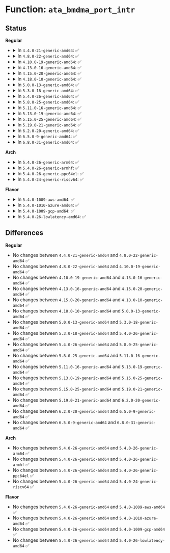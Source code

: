 # Function: <code>ata_bmdma_port_intr</code>

## Status
<b>Regular</b>
<ul>
<li>
<details>
<summary>In <code>4.4.0-21-generic-amd64</code>: ✅</summary>

```c
unsigned int ata_bmdma_port_intr(struct ata_port * ap, struct ata_queued_cmd * qc)
```

```json
{
  "name": "ata_bmdma_port_intr",
  "collision_type": "Unique Global",
  "inline_type": "No",
  "funcs": [
    {
      "addr": 18446744071585001344,
      "name": "ata_bmdma_port_intr",
      "external": true,
      "loc": "drivers/ata/libata-sff.c:2837",
      "file": "drivers/ata/libata-sff.c",
      "inline": "seen, unknown",
      "caller_inline": [],
      "caller_func": [
        "drivers/ata/libata-sff.c:ata_bmdma_interrupt"
      ]
    }
  ],
  "symbols": [
    {
      "addr": 18446744071585001344,
      "name": "ata_bmdma_port_intr",
      "section": ".text",
      "bind": "STB_GLOBAL",
      "size": 245
    }
  ]
}
```
</details>
</li>
<li>
<details>
<summary>In <code>4.8.0-22-generic-amd64</code>: ✅</summary>

```c
unsigned int ata_bmdma_port_intr(struct ata_port * ap, struct ata_queued_cmd * qc)
```

```json
{
  "name": "ata_bmdma_port_intr",
  "collision_type": "Unique Global",
  "inline_type": "No",
  "funcs": [
    {
      "addr": 18446744071585369312,
      "name": "ata_bmdma_port_intr",
      "external": true,
      "loc": "drivers/ata/libata-sff.c:2838",
      "file": "drivers/ata/libata-sff.c",
      "inline": "seen, unknown",
      "caller_inline": [],
      "caller_func": [
        "drivers/ata/libata-sff.c:ata_bmdma_interrupt"
      ]
    }
  ],
  "symbols": [
    {
      "addr": 18446744071585369312,
      "name": "ata_bmdma_port_intr",
      "section": ".text",
      "bind": "STB_GLOBAL",
      "size": 198
    }
  ]
}
```
</details>
</li>
<li>
<details>
<summary>In <code>4.10.0-19-generic-amd64</code>: ✅</summary>

```c
unsigned int ata_bmdma_port_intr(struct ata_port * ap, struct ata_queued_cmd * qc)
```

```json
{
  "name": "ata_bmdma_port_intr",
  "collision_type": "Unique Global",
  "inline_type": "No",
  "funcs": [
    {
      "addr": 18446744071585570160,
      "name": "ata_bmdma_port_intr",
      "external": true,
      "loc": "drivers/ata/libata-sff.c:2838",
      "file": "drivers/ata/libata-sff.c",
      "inline": "seen, unknown",
      "caller_inline": [],
      "caller_func": [
        "drivers/ata/libata-sff.c:ata_bmdma_interrupt"
      ]
    }
  ],
  "symbols": [
    {
      "addr": 18446744071585570160,
      "name": "ata_bmdma_port_intr",
      "section": ".text",
      "bind": "STB_GLOBAL",
      "size": 198
    }
  ]
}
```
</details>
</li>
<li>
<details>
<summary>In <code>4.13.0-16-generic-amd64</code>: ✅</summary>

```c
unsigned int ata_bmdma_port_intr(struct ata_port * ap, struct ata_queued_cmd * qc)
```

```json
{
  "name": "ata_bmdma_port_intr",
  "collision_type": "Unique Global",
  "inline_type": "No",
  "funcs": [
    {
      "addr": 18446744071585653872,
      "name": "ata_bmdma_port_intr",
      "external": true,
      "loc": "drivers/ata/libata-sff.c:2820",
      "file": "drivers/ata/libata-sff.c",
      "inline": "seen, unknown",
      "caller_inline": [],
      "caller_func": [
        "drivers/ata/libata-sff.c:ata_bmdma_interrupt"
      ]
    }
  ],
  "symbols": [
    {
      "addr": 18446744071585653872,
      "name": "ata_bmdma_port_intr",
      "section": ".text",
      "bind": "STB_GLOBAL",
      "size": 191
    }
  ]
}
```
</details>
</li>
<li>
<details>
<summary>In <code>4.15.0-20-generic-amd64</code>: ✅</summary>

```c
unsigned int ata_bmdma_port_intr(struct ata_port * ap, struct ata_queued_cmd * qc)
```

```json
{
  "name": "ata_bmdma_port_intr",
  "collision_type": "Unique Global",
  "inline_type": "No",
  "funcs": [
    {
      "addr": 18446744071586086064,
      "name": "ata_bmdma_port_intr",
      "external": true,
      "loc": "drivers/ata/libata-sff.c:2820",
      "file": "drivers/ata/libata-sff.c",
      "inline": "seen, unknown",
      "caller_inline": [],
      "caller_func": [
        "drivers/ata/libata-sff.c:ata_bmdma_interrupt"
      ]
    }
  ],
  "symbols": [
    {
      "addr": 18446744071586086064,
      "name": "ata_bmdma_port_intr",
      "section": ".text",
      "bind": "STB_GLOBAL",
      "size": 207
    }
  ]
}
```
</details>
</li>
<li>
<details>
<summary>In <code>4.18.0-10-generic-amd64</code>: ✅</summary>

```c
unsigned int ata_bmdma_port_intr(struct ata_port * ap, struct ata_queued_cmd * qc)
```

```json
{
  "name": "ata_bmdma_port_intr",
  "collision_type": "Unique Global",
  "inline_type": "No",
  "funcs": [
    {
      "addr": 18446744071586333696,
      "name": "ata_bmdma_port_intr",
      "external": true,
      "loc": "drivers/ata/libata-sff.c:2820",
      "file": "drivers/ata/libata-sff.c",
      "inline": "seen, unknown",
      "caller_inline": [],
      "caller_func": [
        "drivers/ata/libata-sff.c:ata_bmdma_interrupt"
      ]
    }
  ],
  "symbols": [
    {
      "addr": 18446744071586333696,
      "name": "ata_bmdma_port_intr",
      "section": ".text",
      "bind": "STB_GLOBAL",
      "size": 206
    }
  ]
}
```
</details>
</li>
<li>
<details>
<summary>In <code>5.0.0-13-generic-amd64</code>: ✅</summary>

```c
unsigned int ata_bmdma_port_intr(struct ata_port * ap, struct ata_queued_cmd * qc)
```

```json
{
  "name": "ata_bmdma_port_intr",
  "collision_type": "Unique Global",
  "inline_type": "No",
  "funcs": [
    {
      "addr": 18446744071586475312,
      "name": "ata_bmdma_port_intr",
      "external": true,
      "loc": "drivers/ata/libata-sff.c:2790",
      "file": "drivers/ata/libata-sff.c",
      "inline": "seen, unknown",
      "caller_inline": [],
      "caller_func": [
        "drivers/ata/libata-sff.c:ata_bmdma_interrupt"
      ]
    }
  ],
  "symbols": [
    {
      "addr": 18446744071586475312,
      "name": "ata_bmdma_port_intr",
      "section": ".text",
      "bind": "STB_GLOBAL",
      "size": 215
    }
  ]
}
```
</details>
</li>
<li>
<details>
<summary>In <code>5.3.0-18-generic-amd64</code>: ✅</summary>

```c
unsigned int ata_bmdma_port_intr(struct ata_port * ap, struct ata_queued_cmd * qc)
```

```json
{
  "name": "ata_bmdma_port_intr",
  "collision_type": "Unique Global",
  "inline_type": "No",
  "funcs": [
    {
      "addr": 18446744071586720416,
      "name": "ata_bmdma_port_intr",
      "external": true,
      "loc": "drivers/ata/libata-sff.c:2780",
      "file": "drivers/ata/libata-sff.c",
      "inline": "seen, unknown",
      "caller_inline": [],
      "caller_func": [
        "drivers/ata/libata-sff.c:ata_bmdma_interrupt"
      ]
    }
  ],
  "symbols": [
    {
      "addr": 18446744071586720416,
      "name": "ata_bmdma_port_intr",
      "section": ".text",
      "bind": "STB_GLOBAL",
      "size": 215
    }
  ]
}
```
</details>
</li>
<li>
<details>
<summary>In <code>5.4.0-26-generic-amd64</code>: ✅</summary>

```c
unsigned int ata_bmdma_port_intr(struct ata_port * ap, struct ata_queued_cmd * qc)
```

```json
{
  "name": "ata_bmdma_port_intr",
  "collision_type": "Unique Global",
  "inline_type": "No",
  "funcs": [
    {
      "addr": 18446744071586867024,
      "name": "ata_bmdma_port_intr",
      "external": true,
      "loc": "drivers/ata/libata-sff.c:2780",
      "file": "drivers/ata/libata-sff.c",
      "inline": "seen, unknown",
      "caller_inline": [],
      "caller_func": [
        "drivers/ata/libata-sff.c:ata_bmdma_interrupt"
      ]
    }
  ],
  "symbols": [
    {
      "addr": 18446744071586867024,
      "name": "ata_bmdma_port_intr",
      "section": ".text",
      "bind": "STB_GLOBAL",
      "size": 215
    }
  ]
}
```
</details>
</li>
<li>
<details>
<summary>In <code>5.8.0-25-generic-amd64</code>: ✅</summary>

```c
unsigned int ata_bmdma_port_intr(struct ata_port * ap, struct ata_queued_cmd * qc)
```

```json
{
  "name": "ata_bmdma_port_intr",
  "collision_type": "Unique Global",
  "inline_type": "No",
  "funcs": [
    {
      "addr": 18446744071587675440,
      "name": "ata_bmdma_port_intr",
      "external": true,
      "loc": "drivers/ata/libata-sff.c:2780",
      "file": "drivers/ata/libata-sff.c",
      "inline": "seen, unknown",
      "caller_inline": [],
      "caller_func": [
        "drivers/ata/libata-sff.c:ata_bmdma_interrupt"
      ]
    }
  ],
  "symbols": [
    {
      "addr": 18446744071587675440,
      "name": "ata_bmdma_port_intr",
      "section": ".text",
      "bind": "STB_GLOBAL",
      "size": 215
    }
  ]
}
```
</details>
</li>
<li>
<details>
<summary>In <code>5.11.0-16-generic-amd64</code>: ✅</summary>

```c
unsigned int ata_bmdma_port_intr(struct ata_port * ap, struct ata_queued_cmd * qc)
```

```json
{
  "name": "ata_bmdma_port_intr",
  "collision_type": "Unique Global",
  "inline_type": "No",
  "funcs": [
    {
      "addr": 18446744071587736384,
      "name": "ata_bmdma_port_intr",
      "external": true,
      "loc": "drivers/ata/libata-sff.c:2780",
      "file": "drivers/ata/libata-sff.c",
      "inline": "seen, unknown",
      "caller_inline": [],
      "caller_func": [
        "drivers/ata/libata-sff.c:ata_bmdma_interrupt"
      ]
    }
  ],
  "symbols": [
    {
      "addr": 18446744071587736384,
      "name": "ata_bmdma_port_intr",
      "section": ".text",
      "bind": "STB_GLOBAL",
      "size": 215
    }
  ]
}
```
</details>
</li>
<li>
<details>
<summary>In <code>5.13.0-19-generic-amd64</code>: ✅</summary>

```c
unsigned int ata_bmdma_port_intr(struct ata_port * ap, struct ata_queued_cmd * qc)
```

```json
{
  "name": "ata_bmdma_port_intr",
  "collision_type": "Unique Global",
  "inline_type": "No",
  "funcs": [
    {
      "addr": 18446744071587615648,
      "name": "ata_bmdma_port_intr",
      "external": true,
      "loc": "drivers/ata/libata-sff.c:2799",
      "file": "drivers/ata/libata-sff.c",
      "inline": "seen, unknown",
      "caller_inline": [],
      "caller_func": [
        "drivers/ata/libata-sff.c:ata_bmdma_interrupt"
      ]
    }
  ],
  "symbols": [
    {
      "addr": 18446744071587615648,
      "name": "ata_bmdma_port_intr",
      "section": ".text",
      "bind": "STB_GLOBAL",
      "size": 215
    }
  ]
}
```
</details>
</li>
<li>
<details>
<summary>In <code>5.15.0-25-generic-amd64</code>: ✅</summary>

```c
unsigned int ata_bmdma_port_intr(struct ata_port * ap, struct ata_queued_cmd * qc)
```

```json
{
  "name": "ata_bmdma_port_intr",
  "collision_type": "Unique Global",
  "inline_type": "No",
  "funcs": [
    {
      "addr": 18446744071588199488,
      "name": "ata_bmdma_port_intr",
      "external": true,
      "loc": "drivers/ata/libata-sff.c:2799",
      "file": "drivers/ata/libata-sff.c",
      "inline": "seen, unknown",
      "caller_inline": [],
      "caller_func": [
        "drivers/ata/libata-sff.c:ata_bmdma_interrupt"
      ]
    }
  ],
  "symbols": [
    {
      "addr": 18446744071588199488,
      "name": "ata_bmdma_port_intr",
      "section": ".text",
      "bind": "STB_GLOBAL",
      "size": 215
    }
  ]
}
```
</details>
</li>
<li>
<details>
<summary>In <code>5.19.0-21-generic-amd64</code>: ✅</summary>

```c
unsigned int ata_bmdma_port_intr(struct ata_port * ap, struct ata_queued_cmd * qc)
```

```json
{
  "name": "ata_bmdma_port_intr",
  "collision_type": "Unique Global",
  "inline_type": "No",
  "funcs": [
    {
      "addr": 18446744071589585888,
      "name": "ata_bmdma_port_intr",
      "external": true,
      "loc": "drivers/ata/libata-sff.c:2779",
      "file": "drivers/ata/libata-sff.c",
      "inline": "seen, unknown",
      "caller_inline": [],
      "caller_func": [
        "drivers/ata/libata-sff.c:ata_bmdma_interrupt"
      ]
    }
  ],
  "symbols": [
    {
      "addr": 18446744071589585888,
      "name": "ata_bmdma_port_intr",
      "section": ".text",
      "bind": "STB_GLOBAL",
      "size": 427
    }
  ]
}
```
</details>
</li>
<li>
<details>
<summary>In <code>6.2.0-20-generic-amd64</code>: ✅</summary>

```c
unsigned int ata_bmdma_port_intr(struct ata_port * ap, struct ata_queued_cmd * qc)
```

```json
{
  "name": "ata_bmdma_port_intr",
  "collision_type": "Unique Global",
  "inline_type": "No",
  "funcs": [
    {
      "addr": 18446744071591181008,
      "name": "ata_bmdma_port_intr",
      "external": true,
      "loc": "drivers/ata/libata-sff.c:2723",
      "file": "drivers/ata/libata-sff.c",
      "inline": "seen, unknown",
      "caller_inline": [],
      "caller_func": [
        "drivers/ata/libata-sff.c:ata_bmdma_interrupt"
      ]
    }
  ],
  "symbols": [
    {
      "addr": 18446744071591181008,
      "name": "ata_bmdma_port_intr",
      "section": ".text",
      "bind": "STB_GLOBAL",
      "size": 427
    }
  ]
}
```
</details>
</li>
<li>
<details>
<summary>In <code>6.5.0-9-generic-amd64</code>: ✅</summary>

```c
unsigned int ata_bmdma_port_intr(struct ata_port * ap, struct ata_queued_cmd * qc)
```

```json
{
  "name": "ata_bmdma_port_intr",
  "collision_type": "Unique Global",
  "inline_type": "No",
  "funcs": [
    {
      "addr": 18446744071591539008,
      "name": "ata_bmdma_port_intr",
      "external": true,
      "loc": "drivers/ata/libata-sff.c:2719",
      "file": "drivers/ata/libata-sff.c",
      "inline": "seen, unknown",
      "caller_inline": [],
      "caller_func": [
        "drivers/ata/libata-sff.c:ata_bmdma_interrupt"
      ]
    }
  ],
  "symbols": [
    {
      "addr": 18446744071591539008,
      "name": "ata_bmdma_port_intr",
      "section": ".text",
      "bind": "STB_GLOBAL",
      "size": 427
    }
  ]
}
```
</details>
</li>
<li>
<details>
<summary>In <code>6.8.0-31-generic-amd64</code>: ✅</summary>

```c
unsigned int ata_bmdma_port_intr(struct ata_port * ap, struct ata_queued_cmd * qc)
```

```json
{
  "name": "ata_bmdma_port_intr",
  "collision_type": "Unique Global",
  "inline_type": "No",
  "funcs": [
    {
      "addr": 18446744071591886832,
      "name": "ata_bmdma_port_intr",
      "external": true,
      "loc": "drivers/ata/libata-sff.c:2709",
      "file": "drivers/ata/libata-sff.c",
      "inline": "seen, unknown",
      "caller_inline": [],
      "caller_func": [
        "drivers/ata/libata-sff.c:ata_bmdma_interrupt"
      ]
    }
  ],
  "symbols": [
    {
      "addr": 18446744071591886832,
      "name": "ata_bmdma_port_intr",
      "section": ".text",
      "bind": "STB_GLOBAL",
      "size": 427
    }
  ]
}
```
</details>
</li>
</ul>
<b>Arch</b>
<ul>
<li>
<details>
<summary>In <code>5.4.0-26-generic-arm64</code>: ✅</summary>

```c
unsigned int ata_bmdma_port_intr(struct ata_port * ap, struct ata_queued_cmd * qc)
```

```json
{
  "name": "ata_bmdma_port_intr",
  "collision_type": "Unique Global",
  "inline_type": "No",
  "funcs": [
    {
      "addr": 18446603336499800800,
      "name": "ata_bmdma_port_intr",
      "external": true,
      "loc": "drivers/ata/libata-sff.c:2780",
      "file": "drivers/ata/libata-sff.c",
      "inline": "seen, unknown",
      "caller_inline": [],
      "caller_func": [
        "drivers/ata/libata-sff.c:ata_bmdma_interrupt"
      ]
    }
  ],
  "symbols": [
    {
      "addr": 18446603336499800800,
      "name": "ata_bmdma_port_intr",
      "section": ".text",
      "bind": "STB_GLOBAL",
      "size": 244
    }
  ]
}
```
</details>
</li>
<li>
<details>
<summary>In <code>5.4.0-26-generic-armhf</code>: ✅</summary>

```c
unsigned int ata_bmdma_port_intr(struct ata_port * ap, struct ata_queued_cmd * qc)
```

```json
{
  "name": "ata_bmdma_port_intr",
  "collision_type": "Unique Global",
  "inline_type": "No",
  "funcs": [
    {
      "addr": 3232243416,
      "name": "ata_bmdma_port_intr",
      "external": true,
      "loc": "drivers/ata/libata-sff.c:2780",
      "file": "drivers/ata/libata-sff.c",
      "inline": "seen, unknown",
      "caller_inline": [],
      "caller_func": [
        "drivers/ata/libata-sff.c:ata_bmdma_interrupt"
      ]
    }
  ],
  "symbols": [
    {
      "addr": 3232243416,
      "name": "ata_bmdma_port_intr",
      "section": ".text",
      "bind": "STB_GLOBAL",
      "size": 240
    }
  ]
}
```
</details>
</li>
<li>
<details>
<summary>In <code>5.4.0-26-generic-ppc64el</code>: ✅</summary>

```c
unsigned int ata_bmdma_port_intr(struct ata_port * ap, struct ata_queued_cmd * qc)
```

```json
{
  "name": "ata_bmdma_port_intr",
  "collision_type": "Unique Global",
  "inline_type": "No",
  "funcs": [
    {
      "addr": 13835058055293155600,
      "name": "ata_bmdma_port_intr",
      "external": true,
      "loc": "drivers/ata/libata-sff.c:2780",
      "file": "drivers/ata/libata-sff.c",
      "inline": "seen, unknown",
      "caller_inline": [],
      "caller_func": [
        "drivers/ata/libata-sff.c:ata_bmdma_interrupt",
        "drivers/ata/libata-sff.c:ata_bmdma_interrupt"
      ]
    }
  ],
  "symbols": [
    {
      "addr": 13835058055293155600,
      "name": "ata_bmdma_port_intr",
      "section": ".text",
      "bind": "STB_GLOBAL",
      "size": 344
    }
  ]
}
```
</details>
</li>
<li>
<details>
<summary>In <code>5.4.0-24-generic-riscv64</code>: ✅</summary>

```c
unsigned int ata_bmdma_port_intr(struct ata_port * ap, struct ata_queued_cmd * qc)
```

```json
{
  "name": "ata_bmdma_port_intr",
  "collision_type": "Unique Global",
  "inline_type": "No",
  "funcs": [
    {
      "addr": 18446743936276952742,
      "name": "ata_bmdma_port_intr",
      "external": true,
      "loc": "drivers/ata/libata-sff.c:2780",
      "file": "drivers/ata/libata-sff.c",
      "inline": "seen, unknown",
      "caller_inline": [],
      "caller_func": [
        "drivers/ata/libata-sff.c:ata_bmdma_interrupt",
        "drivers/ata/libata-sff.c:ata_bmdma_interrupt"
      ]
    }
  ],
  "symbols": [
    {
      "addr": 18446743936276952742,
      "name": "ata_bmdma_port_intr",
      "section": ".text",
      "bind": "STB_GLOBAL",
      "size": 220
    }
  ]
}
```
</details>
</li>
</ul>
<b>Flavor</b>
<ul>
<li>
<details>
<summary>In <code>5.4.0-1009-aws-amd64</code>: ✅</summary>

```c
unsigned int ata_bmdma_port_intr(struct ata_port * ap, struct ata_queued_cmd * qc)
```

```json
{
  "name": "ata_bmdma_port_intr",
  "collision_type": "Unique Global",
  "inline_type": "No",
  "funcs": [
    {
      "addr": 18446744071586625552,
      "name": "ata_bmdma_port_intr",
      "external": true,
      "loc": "drivers/ata/libata-sff.c:2780",
      "file": "drivers/ata/libata-sff.c",
      "inline": "seen, unknown",
      "caller_inline": [],
      "caller_func": [
        "drivers/ata/libata-sff.c:ata_bmdma_interrupt"
      ]
    }
  ],
  "symbols": [
    {
      "addr": 18446744071586625552,
      "name": "ata_bmdma_port_intr",
      "section": ".text",
      "bind": "STB_GLOBAL",
      "size": 215
    }
  ]
}
```
</details>
</li>
<li>
<details>
<summary>In <code>5.4.0-1010-azure-amd64</code>: ✅</summary>

```c
unsigned int ata_bmdma_port_intr(struct ata_port * ap, struct ata_queued_cmd * qc)
```

```json
{
  "name": "ata_bmdma_port_intr",
  "collision_type": "Unique Global",
  "inline_type": "No",
  "funcs": [
    {
      "addr": 18446744071586494064,
      "name": "ata_bmdma_port_intr",
      "external": true,
      "loc": "drivers/ata/libata-sff.c:2780",
      "file": "drivers/ata/libata-sff.c",
      "inline": "seen, unknown",
      "caller_inline": [],
      "caller_func": [
        "drivers/ata/libata-sff.c:ata_bmdma_interrupt"
      ]
    }
  ],
  "symbols": [
    {
      "addr": 18446744071586494064,
      "name": "ata_bmdma_port_intr",
      "section": ".text",
      "bind": "STB_GLOBAL",
      "size": 215
    }
  ]
}
```
</details>
</li>
<li>
<details>
<summary>In <code>5.4.0-1009-gcp-amd64</code>: ✅</summary>

```c
unsigned int ata_bmdma_port_intr(struct ata_port * ap, struct ata_queued_cmd * qc)
```

```json
{
  "name": "ata_bmdma_port_intr",
  "collision_type": "Unique Global",
  "inline_type": "No",
  "funcs": [
    {
      "addr": 18446744071586821584,
      "name": "ata_bmdma_port_intr",
      "external": true,
      "loc": "drivers/ata/libata-sff.c:2780",
      "file": "drivers/ata/libata-sff.c",
      "inline": "seen, unknown",
      "caller_inline": [],
      "caller_func": [
        "drivers/ata/libata-sff.c:ata_bmdma_interrupt"
      ]
    }
  ],
  "symbols": [
    {
      "addr": 18446744071586821584,
      "name": "ata_bmdma_port_intr",
      "section": ".text",
      "bind": "STB_GLOBAL",
      "size": 215
    }
  ]
}
```
</details>
</li>
<li>
<details>
<summary>In <code>5.4.0-26-lowlatency-amd64</code>: ✅</summary>

```c
unsigned int ata_bmdma_port_intr(struct ata_port * ap, struct ata_queued_cmd * qc)
```

```json
{
  "name": "ata_bmdma_port_intr",
  "collision_type": "Unique Global",
  "inline_type": "No",
  "funcs": [
    {
      "addr": 18446744071586927728,
      "name": "ata_bmdma_port_intr",
      "external": true,
      "loc": "drivers/ata/libata-sff.c:2780",
      "file": "drivers/ata/libata-sff.c",
      "inline": "seen, unknown",
      "caller_inline": [],
      "caller_func": [
        "drivers/ata/libata-sff.c:ata_bmdma_interrupt"
      ]
    }
  ],
  "symbols": [
    {
      "addr": 18446744071586927728,
      "name": "ata_bmdma_port_intr",
      "section": ".text",
      "bind": "STB_GLOBAL",
      "size": 215
    }
  ]
}
```
</details>
</li>
</ul>

## Differences
<b>Regular</b>
<ul>
<li>
No changes between <code>4.4.0-21-generic-amd64</code> and <code>4.8.0-22-generic-amd64</code> ✅
</li>
<li>
No changes between <code>4.8.0-22-generic-amd64</code> and <code>4.10.0-19-generic-amd64</code> ✅
</li>
<li>
No changes between <code>4.10.0-19-generic-amd64</code> and <code>4.13.0-16-generic-amd64</code> ✅
</li>
<li>
No changes between <code>4.13.0-16-generic-amd64</code> and <code>4.15.0-20-generic-amd64</code> ✅
</li>
<li>
No changes between <code>4.15.0-20-generic-amd64</code> and <code>4.18.0-10-generic-amd64</code> ✅
</li>
<li>
No changes between <code>4.18.0-10-generic-amd64</code> and <code>5.0.0-13-generic-amd64</code> ✅
</li>
<li>
No changes between <code>5.0.0-13-generic-amd64</code> and <code>5.3.0-18-generic-amd64</code> ✅
</li>
<li>
No changes between <code>5.3.0-18-generic-amd64</code> and <code>5.4.0-26-generic-amd64</code> ✅
</li>
<li>
No changes between <code>5.4.0-26-generic-amd64</code> and <code>5.8.0-25-generic-amd64</code> ✅
</li>
<li>
No changes between <code>5.8.0-25-generic-amd64</code> and <code>5.11.0-16-generic-amd64</code> ✅
</li>
<li>
No changes between <code>5.11.0-16-generic-amd64</code> and <code>5.13.0-19-generic-amd64</code> ✅
</li>
<li>
No changes between <code>5.13.0-19-generic-amd64</code> and <code>5.15.0-25-generic-amd64</code> ✅
</li>
<li>
No changes between <code>5.15.0-25-generic-amd64</code> and <code>5.19.0-21-generic-amd64</code> ✅
</li>
<li>
No changes between <code>5.19.0-21-generic-amd64</code> and <code>6.2.0-20-generic-amd64</code> ✅
</li>
<li>
No changes between <code>6.2.0-20-generic-amd64</code> and <code>6.5.0-9-generic-amd64</code> ✅
</li>
<li>
No changes between <code>6.5.0-9-generic-amd64</code> and <code>6.8.0-31-generic-amd64</code> ✅
</li>
</ul>
<b>Arch</b>
<ul>
<li>
No changes between <code>5.4.0-26-generic-amd64</code> and <code>5.4.0-26-generic-arm64</code> ✅
</li>
<li>
No changes between <code>5.4.0-26-generic-amd64</code> and <code>5.4.0-26-generic-armhf</code> ✅
</li>
<li>
No changes between <code>5.4.0-26-generic-amd64</code> and <code>5.4.0-26-generic-ppc64el</code> ✅
</li>
<li>
No changes between <code>5.4.0-26-generic-amd64</code> and <code>5.4.0-24-generic-riscv64</code> ✅
</li>
</ul>
<b>Flavor</b>
<ul>
<li>
No changes between <code>5.4.0-26-generic-amd64</code> and <code>5.4.0-1009-aws-amd64</code> ✅
</li>
<li>
No changes between <code>5.4.0-26-generic-amd64</code> and <code>5.4.0-1010-azure-amd64</code> ✅
</li>
<li>
No changes between <code>5.4.0-26-generic-amd64</code> and <code>5.4.0-1009-gcp-amd64</code> ✅
</li>
<li>
No changes between <code>5.4.0-26-generic-amd64</code> and <code>5.4.0-26-lowlatency-amd64</code> ✅
</li>
</ul>
